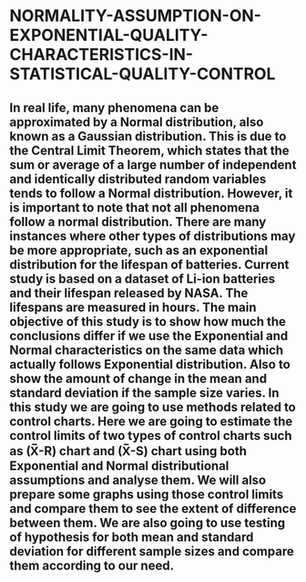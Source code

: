 # NORMALITY-ASSUMPTION-ON-EXPONENTIAL-QUALITY-CHARACTERISTICS-IN-STATISTICAL-QUALITY-CONTROL

## In real life, many phenomena can be approximated by a Normal distribution, also known as a Gaussian distribution. This is due to the Central Limit Theorem, which states that the sum or average of a large number of independent and identically distributed random variables tends to follow a Normal distribution. However, it is important to note that not all phenomena follow a normal distribution. There are many instances where other types of distributions may be more appropriate, such as an exponential distribution for the lifespan of batteries. Current study is based on a dataset of Li-ion batteries and their lifespan released by NASA. The lifespans are measured in hours. The main objective of this study is to show how much the conclusions differ if we use the Exponential and Normal characteristics on the same data which actually follows Exponential distribution. Also to show the amount of change in the mean and standard deviation if the sample size varies. In this study we are going to use methods related to control charts. Here we are going to estimate the control limits of two types of control charts such as (X̅-R) chart and (X̅-S) chart using both Exponential and Normal distributional assumptions and analyse them. We will also prepare some graphs using those control limits and compare them to see the extent of difference between them. We are also going to use testing of hypothesis for both mean and standard deviation for different sample sizes and compare them according to our need.
